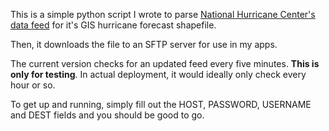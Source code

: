 This is a simple python script I wrote to parse [National Hurricane Center's data feed](http://www.nhc.noaa.gov/gis/) for it's GIS hurricane forecast shapefile.

Then, it downloads the file to an SFTP server for use in my apps.

The current version checks for an updated feed every five minutes. **This is only for testing**. In actual deployment, it would ideally only check every hour or so.

To get up and running, simply fill out the HOST, PASSWORD, USERNAME and DEST fields and you should be good to go.
